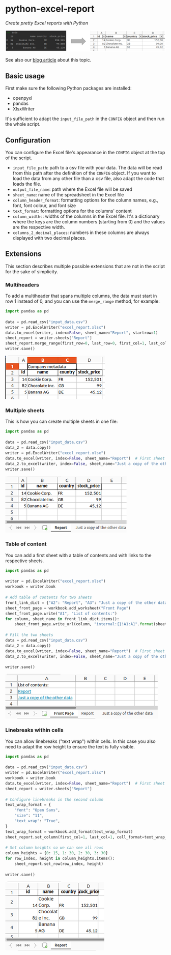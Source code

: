 # python-excel-report
_Create pretty Excel reports with Python_

![What's the purpose](readme_files/main_feature.png)

See also our [blog article](https://www.inwt-statistics.com/read-blog/automated-excel-reports-with-python.html)
about this topic.


## Basic usage

First make sure the following Python packages are installed:

- openpyxl
- pandas
- XlsxWriter

It's sufficient to adapt the `input_file_path` in the `CONFIG` object and then run the whole script.

## Configuration

You can configure the Excel file's appearance in the `CONFIG` object at the top of the script.
- `input_file_path`: path to a csv file with your data. 
  The data will be read from this path after the definition of the `CONFIG` object.
  If you want to load the data from any other file than a csv file, also adapt the code that loads the file.
- `output_file_name`: path where the Excel file will be saved
- `sheet_name`: name of the spreadsheet in the Excel file
- `column_header_format`: formatting options for the column names, e.g., font, font colour, and font size
- `text_format`: formatting options for the columns' content
- `column_widths`: widths of the columns in the Excel file.
  It's a dictionary where the keys are the column numbers (starting from 0)
  and the values are the respective width.
- `columns_2_decimal_places`: numbers in these columns are always displayed with two decimal places.


## Extensions

This section describes multiple possible extensions that are not in the script
for the sake of simplicity.

### Multiheaders

To add a multiheader that spans multiple columns,
the data must start in row 1 instead of 0, and you can use the `merge_range` method,
for example:

```python
import pandas as pd

data = pd.read_csv("input_data.csv")
writer = pd.ExcelWriter("excel_report.xlsx")
data.to_excel(writer, index=False, sheet_name="Report", startrow=1)
sheet_report = writer.sheets["Report"]
sheet_report.merge_range(first_row=0, last_row=0, first_col=1, last_col=2, data="Company metadata")
writer.save()
```

![Multiheader](readme_files/multiheader.png)

### Multiple sheets

This is how you can create multiple sheets in one file:

```python
import pandas as pd

data = pd.read_csv("input_data.csv")
data_2 = data.copy()
writer = pd.ExcelWriter("excel_report.xlsx")
data.to_excel(writer, index=False, sheet_name="Report")  # First sheet
data_2.to_excel(writer, index=False, sheet_name="Just a copy of the other data")  # Second sheet
writer.save()
```

![Multiple sheets](readme_files/multiple_sheets.png)

### Table of content

You can add a first sheet with a table of contents and with links to the respective sheets.

```python
import pandas as pd

writer = pd.ExcelWriter("excel_report.xlsx")
workbook = writer.book

# Add table of contents for two sheets
front_link_dict = {"A2": "Report", "A3": "Just a copy of the other data"}
sheet_front_page = workbook.add_worksheet("Front Page")
sheet_front_page.write("A1", "List of contents:")
for column, sheet_name in front_link_dict.items():
    sheet_front_page.write_url(column, "internal:{}!A1:A1".format(sheet_name), string=sheet_name)

# Fill the two sheets
data = pd.read_csv("input_data.csv")
data_2 = data.copy()
data.to_excel(writer, index=False, sheet_name="Report")  # First sheet
data_2.to_excel(writer, index=False, sheet_name="Just a copy of the other data")  # Second sheet

writer.save()
```
![List of contents](readme_files/list_of_contents.png)


### Linebreaks within cells

You can allow linebreaks ("text wrap") within cells.
In this case you also need to adapt the row height to ensure the text is fully visible.

```python
import pandas as pd

data = pd.read_csv("input_data.csv")
writer = pd.ExcelWriter("excel_report.xlsx")
workbook = writer.book
data.to_excel(writer, index=False, sheet_name="Report")  # First sheet
sheet_report = writer.sheets["Report"]

# Configure linebreaks in the second column
text_wrap_format = {
    "font": "Open Sans",
    "size": "11",
    "text_wrap": "True",
}
text_wrap_format = workbook.add_format(text_wrap_format)
sheet_report.set_column(first_col=1, last_col=1, cell_format=text_wrap_format)

# Set column heights so we can see all rows
column_heights = {0: 15, 1: 30, 2: 30, 3: 30}
for row_index, height in column_heights.items():
    sheet_report.set_row(row_index, height)

writer.save()
```

![Linebreaks](readme_files/linebreaks.png)
